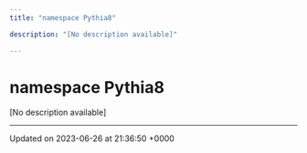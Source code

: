 ```yaml
---
title: "namespace Pythia8"

description: "[No description available]"

---
```


# namespace Pythia8

[No description available]






-------------------------------

Updated on 2023-06-26 at 21:36:50 +0000